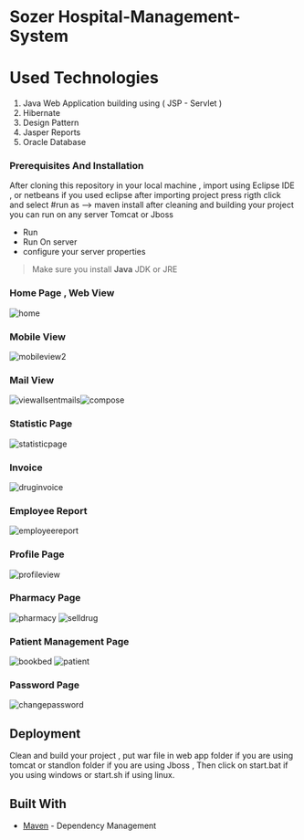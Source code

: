 # **Sozer** Hospital-Management-System

# Used Technologies
1. Java Web Application building using ( JSP - Servlet )
2. Hibernate 
3. Design Pattern 
4. Jasper Reports
5. Oracle Database

### Prerequisites And Installation

After cloning this repository in your local machine , import using Eclipse IDE , or netbeans  if you used eclipse after importing project press rigth click and select #run as --> maven install after cleaning and building your project you can run on any server 
Tomcat or Jboss 
- Run 
- Run On server 
- configure your server properties 

> Make sure you install **Java** JDK or JRE

### Home Page , Web View
![home](https://user-images.githubusercontent.com/11550708/27002545-accfd84e-4d99-11e7-9252-3ca14829f4b4.PNG)

### Mobile View
![mobileview2](https://user-images.githubusercontent.com/11550708/27002547-aced4104-4d99-11e7-86b2-cad04e5c0d47.PNG)

### Mail View
![viewallsentmails](https://user-images.githubusercontent.com/11550708/27002543-acb02832-4d99-11e7-9772-3dbf3d094872.PNG)![compose](https://user-images.githubusercontent.com/11550708/27002555-ad34d654-4d99-11e7-81d8-11f8f1b335bf.PNG)

### Statistic Page
![statisticpage](https://user-images.githubusercontent.com/11550708/27002556-ad53f408-4d99-11e7-8a32-8e6adc9398ca.PNG)

### Invoice
![druginvoice](https://user-images.githubusercontent.com/11550708/27002557-ad891e8a-4d99-11e7-8651-324a25fe8fd3.PNG)

### Employee Report
![employeereport](https://user-images.githubusercontent.com/11550708/27002549-ad0e75a4-4d99-11e7-9226-8e1372e9a679.PNG)

### Profile Page
![profileview](https://user-images.githubusercontent.com/11550708/27002553-ad3017d6-4d99-11e7-8e4e-a00179f71850.PNG)

### Pharmacy Page
![pharmacy](https://user-images.githubusercontent.com/11550708/27002550-ad0ec4c8-4d99-11e7-95ac-fa8e9008a335.PNG)
![selldrug](https://user-images.githubusercontent.com/11550708/27002554-ad317e1e-4d99-11e7-8776-d4f55758286e.PNG)

### Patient Management Page
![bookbed](https://user-images.githubusercontent.com/11550708/27002544-acb60e64-4d99-11e7-8e3f-ffdd88afd3de.PNG)
![patient](https://user-images.githubusercontent.com/11550708/27002548-acf6d480-4d99-11e7-812d-1d82413682c8.PNG)

### Password Page
![changepassword](https://user-images.githubusercontent.com/11550708/27002551-ad11112e-4d99-11e7-9f34-33a6c061ad3e.PNG)


## Deployment
Clean and build your project , put war file in web app folder if you are using tomcat or standlon folder if you are using Jboss ,
Then click on start.bat if you using windows or start.sh if using linux.

## Built With
* [Maven](https://maven.apache.org/) - Dependency Management


